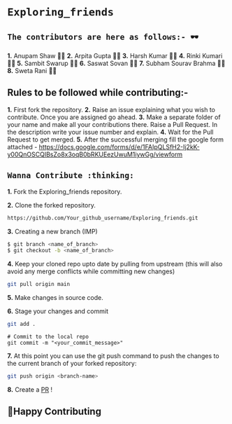 # `Exploring_friends`

## `The contributors are here as follows:- 🕶️`

**1.** Anupam Shaw :man_technologist:
**2.** Arpita Gupta :woman_technologist:
**3.** Harsh Kumar :man_technologist:
**4.** Rinki Kumari :woman_technologist:
**5.** Sambit Swarup :man_technologist:
**6.** Saswat Sovan :man_technologist:
**7.** Subham Sourav Brahma :man_technologist:
**8.** Sweta Rani :woman_technologist:

## Rules to be followed while contributing:-

**1.** First fork the repository.
**2.** Raise an issue explaining what you wish to contribute. Once you are assigned go ahead.
**3.** Make a separate folder of your name and make all your contributions there. Raise a Pull Request. In the description write your issue number and explain.
**4.** Wait for the Pull Request to get merged.
**5.** After the successful merging fill the google form attached - 
https://docs.google.com/forms/d/e/1FAIpQLSfH2-Ij2kK-y00QnOSCQIBsZo8x3oqB0bRKUEezUwuM1iywGg/viewform

## `Wanna Contribute :thinking:`


**1.** Fork the Exploring_friends repository.

**2.** Clone the forked repository.

```bash
https://github.com/Your_github_username/Exploring_friends.git
```

**3.** Creating a new branch (IMP)

```bash
$ git branch <name_of_branch>
$ git checkout -b <name_of_branch>
```

**4.** Keep your cloned repo upto date by pulling from upstream (this will also avoid any merge conflicts while committing new changes)

```bash
git pull origin main
```

**5.** Make changes in source code.

**6.** Stage your changes and commit

```bash
git add .
```
```
# Commit to the local repo
git commit -m "<your_commit_message>"
```

**7.** At this point you can use the git push command to push the changes to the current branch of your forked repository:

```bash
git push origin <branch-name>
```

**8.** Create a [PR](https://help.github.com/en/github/collaborating-with-issues-and-pull-requests/creating-a-pull-request) ! 


## 👋Happy Contributing
